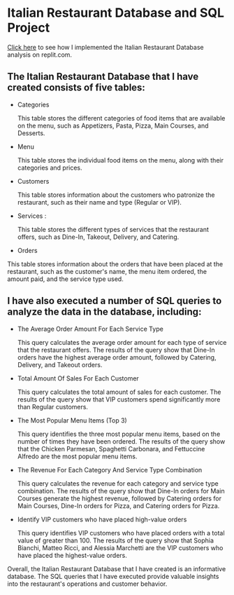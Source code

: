 # Italian Restaurant Database and SQL Project

[Click here](https://replit.com/@athiwatsirinant/ItalianRestaurantDatabaseProject#main.sql) to see how I implemented the Italian Restaurant Database analysis on replit.com.

## The Italian Restaurant Database that I have created consists of five tables:

- Categories

  This table stores the different categories of food items that are available on the menu, such as Appetizers, Pasta, Pizza, Main Courses, and Desserts.

- Menu
  
  This table stores the individual food items on the menu, along with their categories and prices.

- Customers
  
   This table stores information about the customers who patronize the restaurant, such as their name and type (Regular or VIP).

- Services :

  This table stores the different types of services that the restaurant offers, such as Dine-In, Takeout, Delivery, and Catering.

- Orders

 This table stores information about the orders that have been placed at the restaurant, such as the customer's name, the menu item ordered, the amount paid, and the service type used.

## I have also executed a number of SQL queries to analyze the data in the database, including:

- The Average Order Amount For Each Service Type

    This query calculates the average order amount for each type of service that the restaurant offers. The results of the query show that Dine-In orders have the highest average order amount, followed by Catering, Delivery, and Takeout orders.

- Total Amount Of Sales For Each Customer

    This query calculates the total amount of sales for each customer. The results of the query show that VIP customers spend significantly more than Regular customers.

- The Most Popular Menu Items (Top 3)

    This query identifies the three most popular menu items, based on the number of times they have been ordered. The results of the query show that the Chicken Parmesan, Spaghetti Carbonara, and Fettuccine Alfredo are the most popular menu items.

- The Revenue For Each Category And Service Type Combination

    This query calculates the revenue for each category and service type combination. The results of the query show that Dine-In orders for Main Courses generate the highest revenue, followed by Catering orders for Main Courses, Dine-In orders for Pizza, and Catering orders for Pizza.

- Identify VIP customers who have placed high-value orders

    This query identifies VIP customers who have placed orders with a total value of greater than 100. The results of the query show that Sophia Bianchi, Matteo Ricci, and Alessia Marchetti are the VIP customers who have placed the highest-value orders.

Overall, the Italian Restaurant Database that I have created is an informative database. The SQL queries that I have executed provide valuable insights into the restaurant's operations and customer behavior.
